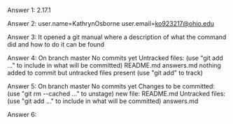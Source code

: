Answer 1: 2.17.1

Answer 2: user.name=KathrynOsborne
	  user.email=ko923217@ohio.edu

Answer 3: It opened a git manual where a description of what the command did and how to do 		  it can be found

Answer 4: 
	On branch master
	No commits yet
	Untracked files:
	  (use "git add <file>..." to include in what will be committed)
		README.md
		answers.md
	nothing added to commit but untracked files present (use "git add" to track)

Answer 5:
	On branch master
	No commits yet
	Changes to be committed:
	  (use "git rm --cached <file>..." to unstage)
		new file:   README.md
	Untracked files:
	  (use "git add <file>..." to include in what will be committed)
		answers.md

Answer 6:

